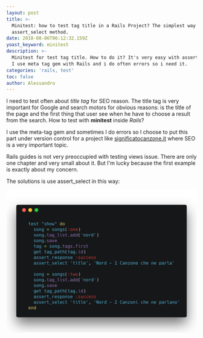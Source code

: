 ```yaml
---
layout: post
title: >-
  Minitest: how to test tag title in a Rails Project? The simplest way is using
  assert_select method.
date: 2018-08-06T06:12:32.159Z
yoast_keyword: minitest
description: >-
  Minitest for test tag title. How to do it? It's very easy with assert_select.
  I use meta tag gem with Rails and i do often errors so i need it.
categories: 'rails, test'
toc: false
author: Alessandro
---
```

I need to test often about _title tag_ for SEO reason. The title tag is very important for Google and search motors for obvious reasons: is the title of the page and the first thing that user see when he have to choose a result from the search. How to test with **minitest** inside _Rails_?

I use the meta-tag gem and sometimes I do errors so I choose to put this part under version control for a project like [significatocanzone.it](https://significatocanzone.it) where SEO is a very important topic.

Rails guides is not very preoccupied with testing views issue. There are only one chapter and very small about it. But I'm lucky because the first example is exactly about my concern.

The solutions is use assert_select in this way:

![Assert select rails minitest](/images/uploads/assert-select-rails.png)
